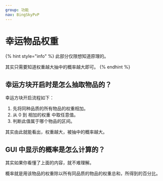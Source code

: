 ```yaml
---
group: 功能
nav: BingSkyPvP
---
```


# 幸运物品权重

{% hint style="info" %}
此部分仅限想知道原理的。

其实只需要知道权重越大抽中的概率越大即可。
{% endhint %}

## 幸运方块开启时是怎么抽取物品的？

幸运方块开启流程如下：

1. 先将同种品质的所有物品的权重相加。
2. 从 0 到 相加的权重 中取任意值。
3. 判断此值属于哪个物品的区间。

其实由此就能看出，权重越大，被抽中的概率越大。

## GUI 中显示的概率是怎么计算的？

其实如果你看懂了上面的内容，就不难理解。

概率就是用该物品的权重除以所有同品质的物品的权重总和，所得到的百分比。

